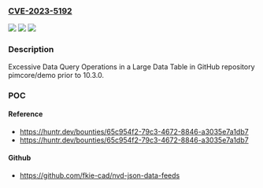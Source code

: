 ### [CVE-2023-5192](https://cve.mitre.org/cgi-bin/cvename.cgi?name=CVE-2023-5192)
![](https://img.shields.io/static/v1?label=Product&message=pimcore%2Fdemo&color=blue)
![](https://img.shields.io/static/v1?label=Version&message=unspecified%3C%2010.3.0%20&color=brighgreen)
![](https://img.shields.io/static/v1?label=Vulnerability&message=CWE-1049%20Excessive%20Data%20Query%20Operations%20in%20a%20Large%20Data%20Table&color=brighgreen)

### Description

Excessive Data Query Operations in a Large Data Table in GitHub repository pimcore/demo prior to 10.3.0.

### POC

#### Reference
- https://huntr.dev/bounties/65c954f2-79c3-4672-8846-a3035e7a1db7
- https://huntr.dev/bounties/65c954f2-79c3-4672-8846-a3035e7a1db7

#### Github
- https://github.com/fkie-cad/nvd-json-data-feeds

